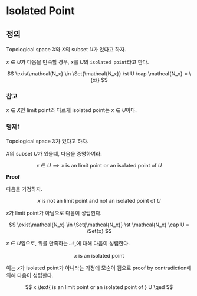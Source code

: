 # Isolated Point
## 정의
Topological space $X$와 $X$의 subset $U$가 있다고 하자.

$x \in U$가 다음을 만족할 경우, $x$를 $U$의 `isolated point`라고 한다.

$$ \exist\mathcal{N_x} \in \Set{\mathcal{N_x}} \st U \cap \mathcal{N_x} = \{x\} $$

### 참고
$x \in X$인 limit point와 다르게 isolated point는 $x \in U$이다.

### 명제1
Topological space $X$가 있다고 하자.

$X$의 subset $U$가 있을떄, 다음을 증명하여라.

$$ x \in U \implies x \text{ is an limit point or an isolated point of } U $$

**Proof**

다음을 가정하자.

$$ x \text{ is not an limit point and not an isolated point of } U $$

$x$가 limit point가 아님으로 다음이 성립힌다.

$$ \exist\mathcal{N_x} \in \Set{\mathcal{N_x}} \st \mathcal{N_x} \cap U = \Set{x} $$

$x \in U$임으로, 위를 만족하는 $\mathcal{N_x}$에 대해 다음이 성립한다.

$$ x \text{ is an isolated point} $$

이는 $x$가 isolated point가 아니라는 가정에 모순이 됨으로 proof by contradiction에 의해 다음이 성립한다.

$$ x \text{ is an limit point or an isolated point of } U \qed $$

